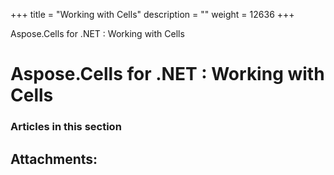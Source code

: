 +++
title = "Working with Cells" 
description = "" 
weight = 12636 
+++

Aspose.Cells for .NET : Working with Cells  

# Aspose.Cells for .NET : Working with Cells


### Articles in this section

           

## Attachments:


